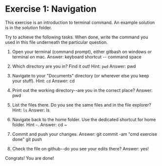 # Exercise 1: Navigation

This exercise is an introduction to terminal command.
An example solution is in the _solution_ folder.

Try to achieve the following tasks.  When done, write the command you
used in this file underneath the particular question.

1. Open your terminal (command prompt), either gitbash on windows or
   terminal on mac.
Answer: keyboard shortcut -- command space
   
2. Which directory are you in?  Find it out!  Hint: `pwd`
Answer: pwd

3. Navigate to your "Documents" directory (or wherever else you keep
   your stuff).  Hint: `cd`
Answer: cd
   
4. Print out the working directory--are you in the correct place?
Answer: pwd

5. List the files there.  Do you see the same files and in the file
   explorer?  Hint: `ls`
Answer: ls

6. Navigate back to the home folder.  Use the dedicated shortcut for
   home folder.  Hint `~`.
Answer: cd ~

7. Commit and push your changes.
Answer: git commit -am "cmd exercise done"
        git push

8. Check the file on github--do you see your edits there?
Answer: yes!

Congrats!  You are done!

